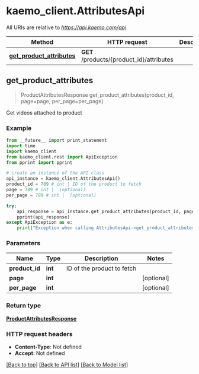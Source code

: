 # kaemo_client.AttributesApi

All URIs are relative to *https://api.kaemo.com/api*

Method | HTTP request | Description
------------- | ------------- | -------------
[**get_product_attributes**](#get_product_attributes) | **GET** /products/{product_id}/attributes | 


## **get_product_attributes**
> ProductAttributesResponse get_product_attributes(product_id, page=page, per_page=per_page)



Get videos attached to product

### Example 
```python
from __future__ import print_statement
import time
import kaemo_client
from kaemo_client.rest import ApiException
from pprint import pprint

# create an instance of the API class
api_instance = kaemo_client.AttributesApi()
product_id = 789 # int | ID of the product to fetch
page = 789 # int |  (optional)
per_page = 789 # int |  (optional)

try: 
    api_response = api_instance.get_product_attributes(product_id, page=page, per_page=per_page)
    pprint(api_response)
except ApiException as e:
    print("Exception when calling AttributesApi->get_product_attributes: %s\n" % e)
```

### Parameters

Name | Type | Description  | Notes
------------- | ------------- | ------------- | -------------
 **product_id** | **int**| ID of the product to fetch | 
 **page** | **int**|  | [optional] 
 **per_page** | **int**|  | [optional] 

### Return type

[**ProductAttributesResponse**](#ProductAttributesResponse)

### HTTP request headers

 - **Content-Type**: Not defined
 - **Accept**: Not defined

[[Back to top]](#) [[Back to API list]](#documentation-for-api-endpoints) [[Back to Model list]](#documentation-for-models)

